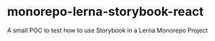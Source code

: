 # monorepo-lerna-storybook-react
A small POC to test how to use Storybook in a Lerna Monorepo Project
